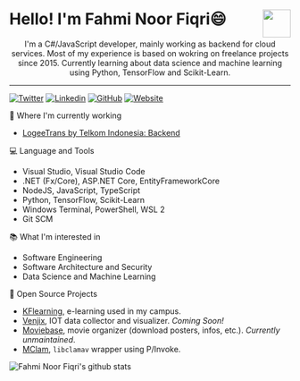 # Hello! I'm Fahmi Noor Fiqri😄 <img align='right' src="https://media.giphy.com/media/WUlplcMpOCEmTGBtBW/giphy.gif" width="50">

<p align="center">
I'm a C#/JavaScript developer, mainly working as backend for
cloud services. Most of my experience is based on wokring on
freelance projects since 2015. Currently learning about data
science and machine learning using Python, TensorFlow and
Scikit-Learn.
</p>

---

[![Twitter](https://img.shields.io/twitter/follow/fahminoorfiqri?style=for-the-badge)](https://twitter.com/fahminoorfiqri)
[![Linkedin](https://img.shields.io/badge/-fahminoorfiqri-blue?style=for-the-badge&logo=Linkedin)](https://www.linkedin.com/in/fahmi-noor-fiqri)
[![GitHub](https://img.shields.io/github/followers/fahminlb33?label=follow&style=for-the-badge)](https://github.com/fahminlb33)
[![Website](https://img.shields.io/badge/Website-Kodesiana-blue?style=for-the-badge)](https://kodesiana.com)

💼 Where I'm currently working

* [LogeeTrans by Telkom Indonesia: Backend](https://logeetrans.com)

💻 Language and Tools

* Visual Studio, Visual Studio Code
* .NET (Fx/Core), ASP.NET Core, EntityFrameworkCore
* NodeJS, JavaScript, TypeScript
* Python, TensorFlow, Scikit-Learn
* Windows Terminal, PowerShell, WSL 2
* Git SCM

📚 What I'm interested in

* Software Engineering
* Software Architecture and Security
* Data Science and Machine Learning

🚄 Open Source Projects

* [KFlearning](https://github.com/fahminlb33/KFlearning), e-learning used in my campus.
* [Venjix](https://github.com/fahminlb33/Venjix), IOT data collector and visualizer. *Coming Soon!*
* [Moviebase](https://github.com/fahminlb33/Moviebase), movie organizer (download posters, infos, etc.). *Currently unmaintained*.
* [MClam](https://github.com/fahminlb33/MClam), `libclamav` wrapper using P/Invoke.

![Fahmi Noor Fiqri's github stats](https://github-readme-stats.vercel.app/api?username=fahminlb33&show_icons=true&hide_border=true)